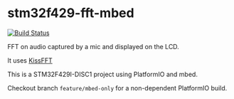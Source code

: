 # stm32f429-fft-mbed

[![Build Status](https://travis-ci.org/yangosoft/stm32f429-fft-mbed.svg?branch=master)](https://travis-ci.org/yangosoft/stm32f429-fft-mbed)

FFT on audio captured by a mic and displayed on the LCD.

It uses [KissFFT](https://github.com/mborgerding/kissfft)

This is a STM32F429I-DISC1 project using PlatformIO and mbed.

Checkout branch ``feature/mbed-only`` for a non-dependent PlatformIO build.
